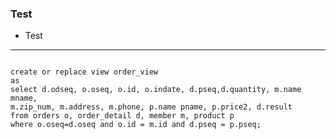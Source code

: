 ### Test  

- Test   

---

<pre><code>
create or replace view order_view
as
select d.odseq, o.oseq, o.id, o.indate, d.pseq,d.quantity, m.name mname,
m.zip_num, m.address, m.phone, p.name pname, p.price2, d.result   
from orders o, order_detail d, member m, product p 
where o.oseq=d.oseq and o.id = m.id and d.pseq = p.pseq;
           
</code></pre>
